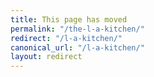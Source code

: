 ```yaml
---
title: This page has moved
permalink: "/the-l-a-kitchen/"
redirect: "/l-a-kitchen/"
canonical_url: "/l-a-kitchen/"
layout: redirect
---
```

